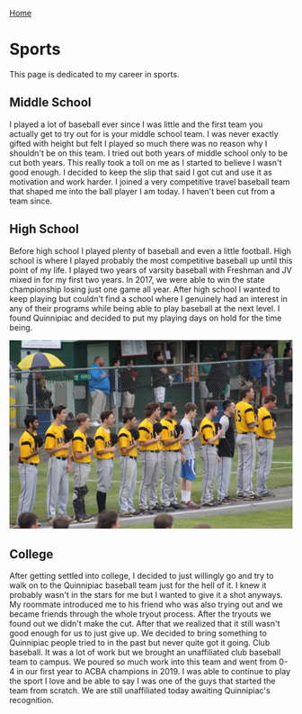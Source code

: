[Home](https://cacooper21.github.io/index)

# Sports

This page is dedicated to my career in sports.

## Middle School

I played a lot of baseball ever since I was little and the first team you actually get to try out for is your middle school team. I was never exactly gifted with height but felt I played so much there was no reason why I shouldn't be on this team. I tried out both years of middle school only to be cut both years. This really took a toll on me as I started to believe I wasn't good enough. I decided to keep the slip that said I got cut and use it as motivation and work harder. I joined a very competitive travel baseball team that shaped me into the ball player I am today. I haven't been cut from a team since.

## High School

Before high school I played plenty of baseball and even a little football. High school is where I played probably the most competitive baseball up until this point of my life. I played two years of varsity baseball with Freshman and JV mixed in for my first two years. In 2017, we were able to win the state championship losing just one game all year. After high school I wanted to keep playing but couldn't find a school where I genuinely had an interest in any of their programs while being able to play baseball at the next level. I found Quinnipiac and decided to put my playing days on hold for the time being.

![states](./assets/images/states2017.jpg)

## College

After getting settled into college, I decided to just willingly go and try to walk on to the Quinnipiac baseball team just for the hell of it. I knew it probably wasn't in the stars for me but I wanted to give it a shot anyways. My roommate introduced me to his friend who was also trying out and we became friends through the whole tryout process. After the tryouts we found out we didn't make the cut. After that we realized that it still wasn't good enough for us to just give up. We decided to bring something to Quinnipiac people tried to in the past but never quite got it going. Club baseball. It was a lot of work but we brought an unaffiliated club baseball team to campus. We poured so much work into this team and went from 0-4 in our first year to ACBA champions in 2019. I was able to continue to play the sport I love and be able to say I was one of the guys that started the team from scratch. We are still unaffiliated today awaiting Quinnipiac's recognition.
